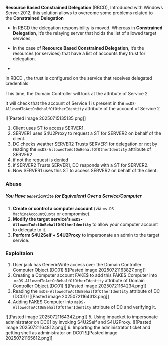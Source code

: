 
**Resource Based Constrained Delegation** (RBCD), Introduced with Windows Server 2012, this solution allows to overcome some problems related to the **Constrained Delegation**

- In RBCD the delegation responsibility is moved. Whereas in **Constrained Delegation**, it’s the relaying server that holds the list of allowed target services, 

- In the case of **Resource Based Constrained Delegation**, it’s the resources (or services) that have a list of accounts they trust for delegation.
- 
In RBCD , the trust is configured on the service that receives delegated credentials 

This time, the Domain Controller will look at the attribute of Service 2

It will check that the account of Service 1 is present in the `msDS-AllowedToActOnBehalfOfOtherIdentity` attribute of the account of Service 2

![[Pasted image 20250715135135.png]]

1. Client uses ST to access SERVER1.
2. SERVER1 uses S4U2Proxy to request a ST for SERVER2 on behalf of the client.
3. DC checks weather SERVER2 Trusts SERVER1 for delegation or not by reading the `msDS-AllowedToActOnBehalfOfOtherIdentity` attribute of SERVER2
4. if not the request is denied
5. if SERVER2 Trusts SERVER1, DC responds with a ST for SERVER2.
6. Now SERVER1 uses this ST to access SERVER2 on behalf of the client.

### Abuse

##### **You Have `GenericWrite` (or Equivalent) Over a Service/Computer**

1. **Create or control a computer account** (via `ms-DS-MachineAccountQuota` or compromise).
2. **Modify the target service's `msDS-AllowedToActOnBehalfOfOtherIdentity`** to allow your computer account to delegate to it.
3. **Perform S4U2Self + S4U2Proxy** to impersonate an admin to the target service.


### Exploitaion

1. User jack has GenericWrite access over the Domain Controller Computer Object.(DC01)
![[Pasted image 20250721163827.png]]
2. Creating a Computer account FAKE$ to add this FAKE$ Computer into  `msDS-AllowedToActOnBehalfOfOtherIdentity` attribute of Domain Controller Object.(DC01)
![[Pasted image 20250721164234.png]]
3. Reading the  `msDS-AllowedToActOnBehalfOfOtherIdentity` attribute of DC (DC01)
![[Pasted image 20250721164313.png]]
4. Adding FAKE$ Computer into `msDS-AllowedToActOnBehalfOfOtherIdentity` attribute of DC and verifying it.

![[Pasted image 20250721164342.png]]
5. Using impacket to impersonate administrator on DC01 by invoking S4U2Self and S4U2Proxy.
![[Pasted image 20250721164812.png]]
6. Importing the administrator ticket and getting shell as administrator on DC01
![[Pasted image 20250721165612.png]]